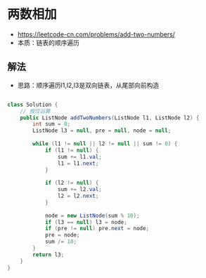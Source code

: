 # 两数相加
- https://leetcode-cn.com/problems/add-two-numbers/
- 本质：链表的顺序遍历

## 解法
- 思路：顺序遍历l1,l2,l3是双向链表，从尾部向前构造

```java

class Solution {
    // 按位运算
    public ListNode addTwoNumbers(ListNode l1, ListNode l2) {
        int sum = 0;
        ListNode l3 = null, pre = null, node = null;
        
        while (l1 != null || l2 != null || sum != 0) {
            if (l1 != null) {
                sum += l1.val;
                l1 = l1.next;
            }
            
            if (l2 != null) {
                sum += l2.val;
                l2 = l2.next;
            }
            
            node = new ListNode(sum % 10);
            if (l3 == null) l3 = node;
            if (pre != null) pre.next = node;
            pre = node;
            sum /= 10;
        }
        return l3;
    }
}

```

